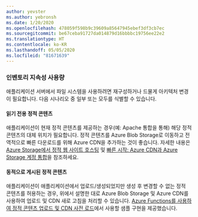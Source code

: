 ```yaml
---
author: yevster
ms.author: yebronsh
ms.date: 1/20/2020
ms.openlocfilehash: 478059f598b9c39609a85647945ebef3df3cb7ec
ms.sourcegitcommit: be67ceba91727da014879d16bbbbc19756ee22e2
ms.translationtype: HT
ms.contentlocale: ko-KR
ms.lasthandoff: 05/05/2020
ms.locfileid: "81671639"
---
```

### <a name="inventory-persistence-usage"></a>인벤토리 지속성 사용량

애플리케이션 서버에서 파일 시스템을 사용하려면 재구성하거나 드물게 아키텍처 변경이 필요합니다. 다음 시나리오 중 일부 또는 모두를 식별할 수 있습니다.

#### <a name="read-only-static-content"></a>읽기 전용 정적 콘텐츠

애플리케이션이 현재 정적 콘텐츠를 제공하는 경우(예: Apache 통합을 통해) 해당 정적 콘텐츠의 대체 위치가 필요합니다. 정적 콘텐츠를 Azure Blob Storage로 이동하고 전역적으로 빠른 다운로드를 위해 Azure CDN을 추가하는 것이 좋습니다. 자세한 내용은 [Azure Storage에서 정적 웹 사이트 호스팅](/azure/storage/blobs/storage-blob-static-website) 및 [빠른 시작: Azure CDN과 Azure Storage 계정 통합](/azure/cdn/cdn-create-a-storage-account-with-cdn#enable-azure-cdn-for-the-storage-account)을 참조하세요.

#### <a name="dynamically-published-static-content"></a>동적으로 게시된 정적 콘텐츠

애플리케이션이 애플리케이션에서 업로드/생성되었지만 생성 후 변경할 수 없는 정적 콘텐츠를 허용하는 경우, 위에서 설명한 대로 Azure Blob Storage 및 Azure CDN를 사용하여 업로드 및 CDN 새로 고침을 처리할 수 있습니다. [Azure Functions를 사용하여 정적 콘텐츠 업로드 및 CDN 사전 로드](https://github.com/Azure-Samples/functions-java-push-static-contents-to-cdn)에서 사용할 샘플 구현을 제공했습니다.
